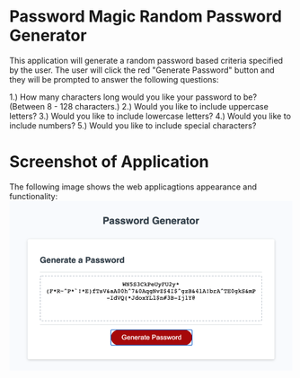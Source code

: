# Password Magic Random Password Generator
This application will generate a random password based criteria specified by the user. The user will click the red "Generate Password" button and they will be prompted to answer the following questions:

1.) How many characters long would you like your password to be? (Between 8 - 128 characters.)
2.) Would you like to include uppercase letters?
3.) Would you like to include lowercase letters?
4.) Would you like to include numbers?
5.) Would you like to include special characters?

# Screenshot of Application
The following image shows the web applicagtions appearance and functionality:
![Screenshot](images/Screenshot.png)